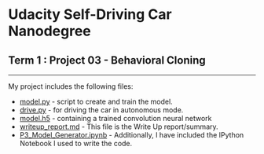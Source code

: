 # Udacity Self-Driving Car Nanodegree

## Term 1 : Project 03 - **Behavioral Cloning**

---

My project includes the following files:
* [model.py](./model.py) - script to create and train the model.
* [drive.py](./drive.py) - for driving the car in autonomous mode.
* [model.h5](./model.h5) - containing a trained convolution neural network 
* [writeup_report.md](./writeup_report.md) - This file is the Write Up report/summary.
* [P3_Model_Generator.ipynb](./P3_Model_Generator.ipynb) - Additionally, I have included the IPython Notebook I used to write the code.
